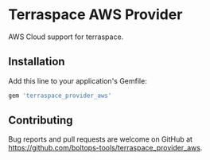 # Terraspace AWS Provider

AWS Cloud support for terraspace.

## Installation

Add this line to your application's Gemfile:

```ruby
gem 'terraspace_provider_aws'
```

## Contributing

Bug reports and pull requests are welcome on GitHub at https://github.com/boltops-tools/terraspace_provider_aws.
